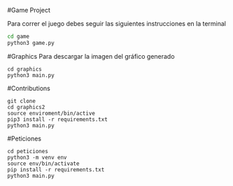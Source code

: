 #Game Project  

Para correr el juego debes seguir las siguientes instrucciones en la terminal

```sh
cd game 
python3 game.py
```

#Graphics
Para descargar la imagen del gráfico generado
```
cd graphics
python3 main.py
```

#Contributions
```
git clone
cd graphics2
source enviroment/bin/active
pip3 install -r requirements.txt
python3 main.py
```

#Peticiones
```
cd peticiones
python3 -m venv env
source env/bin/activate
pip install -r requirements.txt
python3 main.py
```
